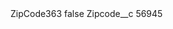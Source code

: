 <?xml version="1.0" encoding="UTF-8"?>
<CustomMetadata xmlns="http://soap.sforce.com/2006/04/metadata" xmlns:xsi="http://www.w3.org/2001/XMLSchema-instance" xmlns:xsd="http://www.w3.org/2001/XMLSchema">
    <label>ZipCode363</label>
    <protected>false</protected>
    <values>
        <field>Zipcode__c</field>
        <value xsi:type="xsd:string">56945</value>
    </values>
</CustomMetadata>
